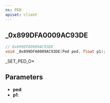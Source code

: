 ```yaml
---
ns: PED
apiset: client
---
```

## _0x899DFA0009AC93DE

```c
// 0x899DFA0009AC93DE
void _0x899DFA0009AC93DE(Ped ped, float p1);
```

_SET_PED_O*

## Parameters
* **ped**:
* **p1**: